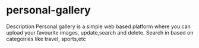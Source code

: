 # personal-gallery

Description
Personal gallery is a simple web based platform where you can upload your favourite images, update,search and delete. Search in based on categoiries like travel, sports,etc
